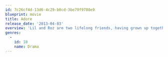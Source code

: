 ```yaml
---
id: 7c26cf4d-13d6-4c29-b0cd-3be79f9788e9
blueprint: movie
title: Adore
release_date: '2013-04-03'
overview: 'Lil and Roz are two lifelong friends, having grown up together as neighbors in an idyllic beach town. As adults, their sons have developed a friendship as strong as that which binds their mothers. One summer, all four are confronted by simmering emotions that have been mounting between them, and each find unexpected happiness in relationships that cross the bounds of convention.'
genres:
  -
    id: 18
    name: Drama
---
```

